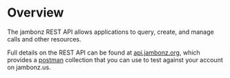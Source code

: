 # Overview
The jambonz REST API allows applications to query, create, and manage calls and other resources. 

Full details on the REST API can be found at <a href="https://api.jambonz.org" target="_blank">api.jambonz.org</a>, which provides a [postman](https://postman.com) collection that you can use to test against your account on jambonz.us.
